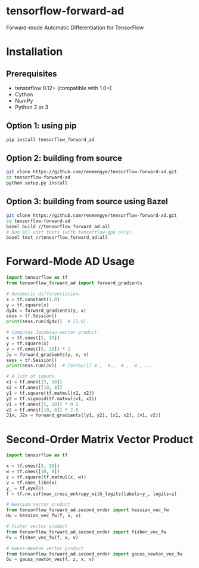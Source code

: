 # tensorflow-forward-ad
Forward-mode Automatic Differentiation for TensorFlow

# Installation
## Prerequisites
* tensorflow 0.12+ (compatible with 1.0+)
* Cython
* NumPy
* Python 2 or 3

## Option 1: using pip
```bash
pip install tensorflow_forward_ad
```
## Option 2: building from source
```bash
git clone https://github.com/renmengye/tensorflow-forward-ad.git
cd tensorflow-forward-ad
python setup.py install
```

## Option 3: building from source using Bazel
```bash
git clone https://github.com/renmengye/tensorflow-forward-ad.git
cd tensorflow-forward-ad
bazel build //tensorflow_forward_ad:all
# Run all unit tests (with tensorflow-gpu only).
bazel test //tensorflow_forward_ad:all
```

# Forward-Mode AD Usage
```python
import tensorflow as tf
from tensorflow_forward_ad import forward_gradients

# Automatic differentiation.
x = tf.constant(1.0)
y = tf.square(x)
dydx = forward_gradients(y, x)
sess = tf.Session()
print(sess.run(dydx))  # [2.0].

# Computes Jacobian-vector product.
x = tf.ones([5, 10])
y = tf.square(x)
v = tf.ones([5, 10]) * 2
Jv = forward_gradients(y, x, v)
sess = tf.Session()
print(sess.run(Jv))  # [array([[ 4.,  4.,  4.,  4., ...

# A list of inputs.
x1 = tf.ones([5, 10])
x2 = tf.ones([10, 8])
y1 = tf.square(tf.matmul(x1, x2))
y2 = tf.sigmoid(tf.matmul(x1, x2))
v1 = tf.ones([5, 10]) * 0.5
v2 = tf.ones([10, 8]) * 2.0
J1v, J2v = forward_gradients([y1, y2], [x1, x2], [v1, v2])
```

# Second-Order Matrix Vector Product
```python
import tensorflow as tf

x = tf.ones([5, 10])
w = tf.ones([10, 8])
z = tf.square(tf.matmul(x, w))
v = tf.ones_like(x)
y_ = tf.eye(8)
f = tf.nn.softmax_cross_entropy_with_logits(labels=y_, logits=z)

# Hessian vector product
from tensorflow_forward_ad.second_order import hessian_vec_fw
Hv = hessian_vec_fw(f, x, v)

# Fisher vector product
from tensorflow_forward_ad.second_order import fisher_vec_fw
Fv = fisher_vec_fw(f, x, v)

# Gauss-Newton vector product
from tensorflow_forward_ad.second_order import gauss_newton_vec_fw
Gv = gauss_newton_vec(f, z, x, v)
```
